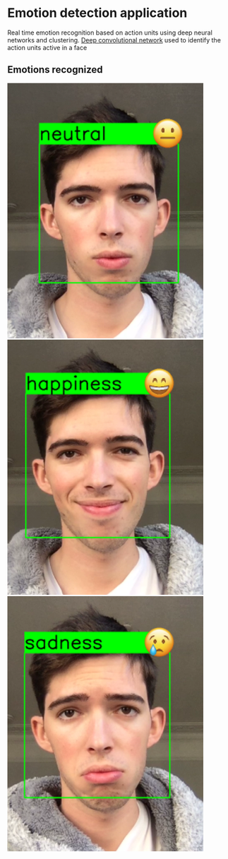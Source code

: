 # Emotion detection application
Real time emotion recognition based on action units using deep neural networks and clustering. 
[Deep convolutional network](https://mega.nz/#!9wYUFQra!UJ6tMEUWOe917BE-YpCIYAISnTGf8RfXhFLwdsmzeCE) used to identify the action units active in a face

## Emotions recognized
![neutral](https://raw.githubusercontent.com/pablolluchr/emotion-detection-app/master/preview/neutral.png)
![happiness](https://raw.githubusercontent.com/pablolluchr/emotion-detection-app/master/preview/happiness.png)
![sadness](https://raw.githubusercontent.com/pablolluchr/emotion-detection-app/master/preview/sadness.png)

